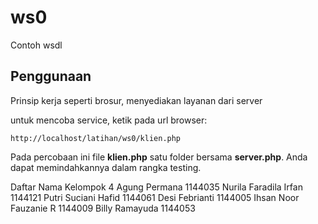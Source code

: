 # ws0
Contoh wsdl

## Penggunaan
Prinsip kerja seperti brosur, menyediakan layanan dari server

untuk mencoba service, ketik pada url browser:

`http://localhost/latihan/ws0/klien.php`

Pada percobaan ini file **klien.php** satu folder bersama **server.php**. Anda dapat memindahkannya dalam rangka testing.

Daftar Nama Kelompok 4
Agung Permana			1144035
Nurila Faradila Irfan	1144121
Putri Suciani Hafid		1144061
Desi Febrianti			1144005
Ihsan Noor Fauzanie R	1144009
Billy Ramayuda			1144053
